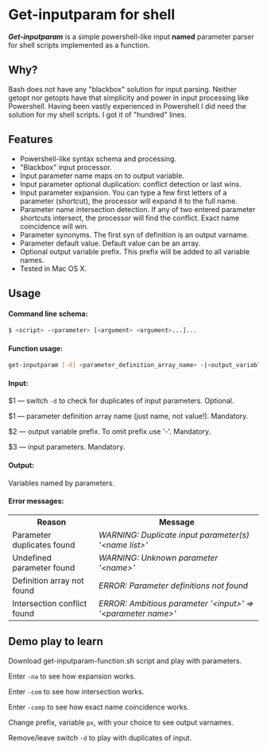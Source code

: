 # Get-inputparam for shell

***Get-inputparam*** is a simple powershell-like input **named** parameter parser for shell scripts implemented as a function.

## Why?
Bash does not have any "blackbox" solution for input parsing. Neither getopt nor getopts have that simplicity and power in input processing like Powershell. Having been vastly experienced in Powershell I did need the solution for my shell scripts. I got it of "hundred" lines.

## Features
* Powershell-like syntax schema and processing.
* "Blackbox" input processor.
* Input parameter name maps on to output variable.
* Input parameter optional duplication: conflict detection or last wins.
* Input parameter expansion. You can type a few first letters of a parameter (shortcut), the processor will expand it to the full name.
* Parameter name intersection detection. If any of two entered parameter shortcuts intersect, the processor will find the conflict. Exact name coincidence will win.
* Parameter synonyms. The first syn of definition is an output varname.
* Parameter default value. Default value can be an array.
* Optional output variable prefix. This prefix will be added to all variable names.
* Tested in Mac OS X.

## Usage
#### Command line schema: 
~~~sh
$ <script> -<parameter> [<argument> <argument>...]...
~~~
#### Function usage:
~~~sh
get-inputparam [-d] <parameter_definition_array_name> -|<output_variable_prefix> "{@}"
~~~
#### Input:
$1 — switch <code>-d</code> to check for duplicates of input parameters. Optional.

$1 — parameter definition array name (just name, not value!). Mandatory.

$2 — output variable prefix. To omit prefix use '-'. Mandatory.

$3 — input parameters. Mandatory. 
#### Output: 
Variables named by parameters.
#### Error messages:
<table>
<th>Reason</th> <th>Message</th>
</tr></thead>
<tr><td>Parameter duplicates found</td> <td><i>WARNING: Duplicate input parameter(s) '&lt;name list&gt;'</i></td></tr>
<tr><td>Undefined parameter found</td> <td><i>WARNING: Unknown parameter '&lt;name&gt;'</i></td></tr>
<tr><td>Definition array not found</td> <td><i>ERROR: Parameter definitions not found</i></td></tr>
<tr><td>Intersection conflict found</td> <td><i>ERROR: Ambitious parameter '&lt;input&gt;' =&gt; '&lt;parameter name&gt;'</i></td></tr>
</table>

## Demo play to learn
Download get-inputparam-function.sh script and play with parameters.

Enter <code>-na</code> to see how expansion works.

Enter <code>-com</code> to see how intersection works.

Enter <code>-comp</code> to see how exact name coincidence works.

Change prefix, variable <code>px</code>, with your choice to see output varnames.

Remove/leave switch <code>-d</code> to play with duplicates of input.


